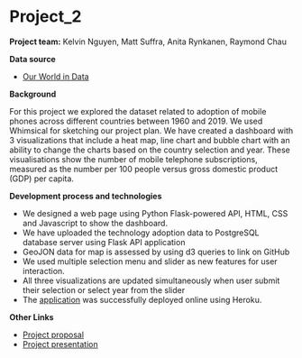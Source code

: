 # Project_2

**Project team:**
Kelvin Nguyen,
Matt Suffra,
Anita Rynkanen,
Raymond Chau

**Data source**
* [Our World in Data](https://ourworldindata.org/technology-adoption)

**Background**
 
For this project we explored the dataset related to adoption of mobile phones across different countries between 1960 and 2019. We used Whimsical for sketching our project plan.
We have created a dashboard with 3 visualizations that include a heat map, line chart and bubble chart with an ability to change the charts based on the country selection and year. These visualisations show the number of mobile telephone subscriptions, measured as the number per 100 people versus gross domestic product (GDP) per capita.

**Development process and technologies**

* We designed a web page using Python Flask-powered API, HTML, CSS and Javascript to show the dashboard.
* We have uploaded the technology adoption data to PostgreSQL database server using Flask API application
* GeoJON data for map is assessed by using d3 queries to link on GitHub
* We used multiple selection menu and slider as new features for user interaction. 
* All three visualizations are updated simultaneously when user submit their selection or select year from the slider 
* The [application](https://technologyadoption.herokuapp.com/) was successfully deployed online using Heroku. 

**Other Links**
* [Project proposal](https://docs.google.com/document/d/1WuXtjEu_4yP9bqrYKtSxezkih-kNpky11a9ftDdth68/edit)
* [Project presentation](https://www.canva.com/design/DAE7Zl4m7Hc/YRmcR02giW9PzyiMosw0zw/view?utm_content=DAE7Zl4m7Hc&utm_campaign=designshare&utm_medium=link&utm_source=publishsharelink)

